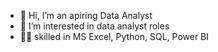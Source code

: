 - 👋 Hi, I’m an apiring Data Analyst
- 👀 I’m interested in data analyst roles 
- :technologist: skilled in MS Excel, Python, SQL, Power BI

<!---
Grow-Data/Grow-Data is a ✨ special ✨ repository because its `README.md` (this file) appears on your GitHub profile.
You can click the Preview link to take a look at your changes.
--->
